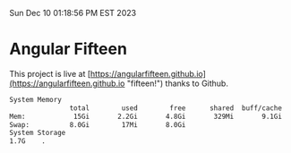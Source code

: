 Sun Dec 10 01:18:56 PM EST 2023

# Angular Fifteen


This project is live at [https://angularfifteen.github.io](https://angularfifteen.github.io "fifteen!") thanks to Github.

```bash
System Memory
               total        used        free      shared  buff/cache   available
Mem:            15Gi       2.2Gi       4.8Gi       329Mi       9.1Gi        13Gi
Swap:          8.0Gi        17Mi       8.0Gi
System Storage
1.7G	.
```
```bash
